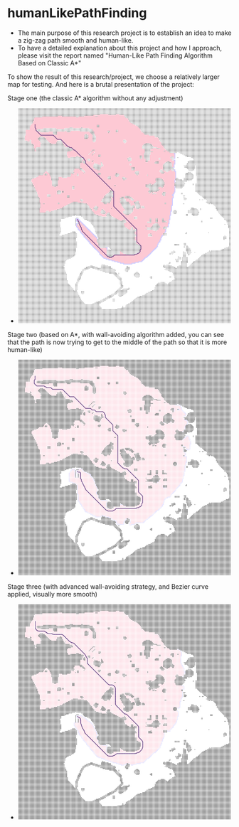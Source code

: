 # humanLikePathFinding
* The main purpose of this research project is to establish an idea to make a zig-zag path smooth and human-like.
* To have a detailed explanation about this project and how I approach, please visit the report named "Human-Like Path Finding Algorithm Based on Classic A*"

To show the result of this research/project, we choose a relatively larger map for testing. And here is a brutal presentation of the project:

Stage one (the classic A* algorithm without any adjustment)
* ![alt text](https://github.com/YuzhouGuo/humanLikePathFinding/blob/master/stage1.png)

Stage two (based on A*, with wall-avoiding algorithm added, you can see that the path is now trying to get to the middle of the path so that it is more human-like)
* ![alt text](https://github.com/YuzhouGuo/humanLikePathFinding/blob/master/stage2.png)

Stage three (with advanced wall-avoiding strategy, and Bezier curve applied, visually more smooth)
* ![alt text](https://github.com/YuzhouGuo/humanLikePathFinding/blob/master/stage3.png)

